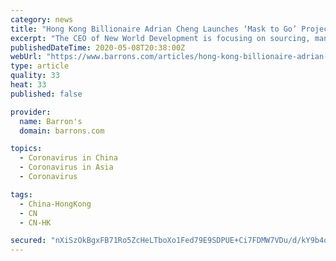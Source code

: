 ```yaml
---
category: news
title: "Hong Kong Billionaire Adrian Cheng Launches ‘Mask to Go’ Project in the Fight Against Covid-19"
excerpt: "The CEO of New World Development is focusing on sourcing, manufacturing, and distributing medical-grade masks globally"
publishedDateTime: 2020-05-08T20:38:00Z
webUrl: "https://www.barrons.com/articles/hong-kong-billionaire-adrian-cheng-launches-mask-to-go-project-in-the-fight-against-covid-19-01588973886"
type: article
quality: 33
heat: 33
published: false

provider:
  name: Barron's
  domain: barrons.com

topics:
  - Coronavirus in China
  - Coronavirus in Asia
  - Coronavirus

tags:
  - China-HongKong
  - CN
  - CN-HK

secured: "nXiSzOkBgxFB71Ro5ZcHeLTboXo1Fed79E9SDPUE+Ci7FDMW7VDu/d/kY9b4qnXYRK0jToq5QDzcLYLbKDuegnLgb9/kAkN8CdF7pYedxBLzy0lZ/xkRdomqnpo3F+2pRqDBLTIm/CLd0mOl57HLDcgD0WkNfh/0eHX37doCotAFnWXBk4ckfG66PtSsbYDq/8p7agcrewG4KOhoik8fcgXj54Sh+P4xBenl2FXL8NYQAAI7sGmaBjW0FZCPZmqL9oBxUjU0GgDRHWyoyHfnzZK1+fCOqZ9FfiLFS73gY8clZECGtMh3q+1vGrnTpD69x5vaHEguC89UCwqQWqN1UxppRtfZ1UJ2Jr/WVMIycmgXPZSvRc+uBQFKnGrzIVST7Fp+cLzVlTuej+FU3smtoOAd7FjFieV/nfwliBpvBei/w+52V5/nusckBma6lyM9+Zly/ksJNcxJLilPEHINY+Me08/X/hbmBHcn73XCYCM=;POANiY9J5QmFJv2qCd16uQ=="
---
```


